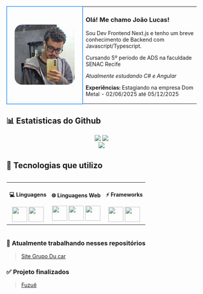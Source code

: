 <table>
	<tr>
		<td valing="center" style="border: 2px solid #58a6ff; border-radius: 15px; padding: 20px;" width="40%">
			<img src="./imgs/foto.jpg" style="width: 100%; border-radius: 20px;"/>
		</td>
		<td>
			<h3>Olá! Me chamo João Lucas!</h3>
			<p>Sou Dev Frontend Next.js e tenho um breve conhecimento de Backend com Javascript/Typescript.</p>
			<p>Cursando 5º período de ADS na faculdade SENAC Recife</p>
			<p><i>Atualmente estudando C# e Angular</i></p>
			<p><strong>Experiências:</strong> Estagiando na empresa Dom Metal - 02/06/2025 até 05/12/2025</p>	
		</td>
	</tr>
</table>

## 📊 Estatisticas do Github
<div align="center">
  <img height="180em" src="https://github-readme-stats.vercel.app/api?username=jukalbf&show_icons=true&theme=radical"/>
  <img height="180em" src="https://github-readme-stats.vercel.app/api/top-langs/?username=jukalbf&layout=compact&theme=radical"/>
</div>

<div align="center">
  <img height="180em" src="https://streak-stats.demolab.com/?user=jukalbf&theme=radical"/>
</div>

## 🚀 Tecnologias que utilizo
<div style="border: 1px solid white; border-radius: 6px" align="center">
	<table>
		<tr>
			<td valign="center" align="center">
				<h4>💻 Linguagens</h4>
				<img src="https://cdn.jsdelivr.net/gh/devicons/devicon/icons/javascript/javascript-original.svg" width=40 height=40 />	
				<img src="https://cdn.jsdelivr.net/gh/devicons/devicon/icons/typescript/typescript-original.svg" width=40 height=40 />
			</td>
			<td valign="center" align="center">
				<h4>🌐 Linguagens Web</h4>
				<img src="https://cdn.jsdelivr.net/gh/devicons/devicon@latest/icons/html5/html5-original.svg", width=40 height=40 />
				<img src="https://cdn.jsdelivr.net/gh/devicons/devicon@latest/icons/css3/css3-original.svg" width=40 height=40 />
				<img src="https://cdn.jsdelivr.net/gh/devicons/devicon@latest/icons/sass/sass-original.svg" width=40 height=40 />
			</td>
			<td valign="center" align="center">
				<h4>⚡ Frameworks</h4>
    			<img src="https://cdn.jsdelivr.net/gh/devicons/devicon@latest/icons/react/react-original.svg" width=40 height=40 /> 
				<img src="https://cdn.jsdelivr.net/gh/devicons/devicon@latest/icons/nextjs/nextjs-original.svg", width=40 height=40 />
			</td>
		</tr>
	</table>
</div>

### 🌟 Atualmente trabalhando nesses repositórios
> [Site Grupo Du car](https://github.com/GrupoDu/grupodu-landingpage)

### ✅ Projeto finalizados
> [Fuzuê](https://github.com/jukalbf/fuzue-landingpage.git)
